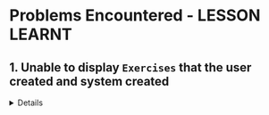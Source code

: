 # Problems Encountered - LESSON LEARNT

## 1. Unable to display `Exercises` that the user created and system created

<details>

```js
const [exercises, setExercises] = useState([]);
const { getJwt } = useJwt();

// so i need to get the exercise from the database that the user create based on their id and the system created.
const getExercise = async () => {
  try {
    const apiUrl = import.meta.env.VITE_API_URL;
    const token = getJwt();
    console.log(token);
    const response = await axios.get(apiUrl + "/api/users/exercise/", {
      headers: {
        Authorization: `Bearer ${token}`,
      },
    });
    setExercises(response.data);
    console.log(response);
  } catch (e) {
    console.error(e);
  }
};
useEffect(() => {
  getExercise();
}, []);
```

### Why `useEffect()` for getExercise ?

- Anything that doesn't belong to react will need to use useEffect,
  it only runs once when the page render due to the `useEffect... ,[]]`

### why not setExercise.map?

- useState create a empty array
- when setExercise(response.data), this wil trigger a re-render
- when this re-render, exercise will have the data from setExerise(response.data)
- and thus we can map thru exercise

## 2.Displaying tabs in ExercisePage for filteration of Muscle Groups

- Instead of having onClick for each of the tabs `ALL`,`CORE`,`ARMS`,`LEGS`
- we can use one onClick and map thru to render whichever user clicks.
- `useState(['all'])` -> it shows 'all' first when first render as initial value.

```js
    const groups = ["all", "core", "arms", "legs"];
```

- we need to create the tabs here into an array WHY? 
- instead of writing 4 buttons for each. we can later on use .map to map thru the array as a key value and generate the buttons.
```js
{groups.map((g) => (
    <button
      key={g}
      type="button"
      onClick={() => setActivitiesGroup(g)}
      className={
        isActivitiesgroup === g
          ? "font-bold text-[#282828] uppercase"
          : "text-gray-500 hover:text-[#111827] uppercase"
      }>- {g}
    </button>
  ));
}
```
- isActivitiesG === g ? if it's true we gave the `className = font-bold... uppercase` if false then `text-gray-500 hover:text-[#111827] uppercase`
- map thru the array of `groups =['all','core','arms','legs']` , initialvalue will be `'all'` since i called it at the top when `useState('all')`
- by default it will show the `ALL` tab first. 
- so `onClick => setActivitiesGroup(g)` we change the value and re-render after it trigger again . 
- so say we click on `CORE` tab, `setAcitivitesGroup(g)` value will change to `'core'`.
- `isActivitiesGroup === g   //('core')` then we `"font-bold text-[#282828] uppercase"`


</details>
